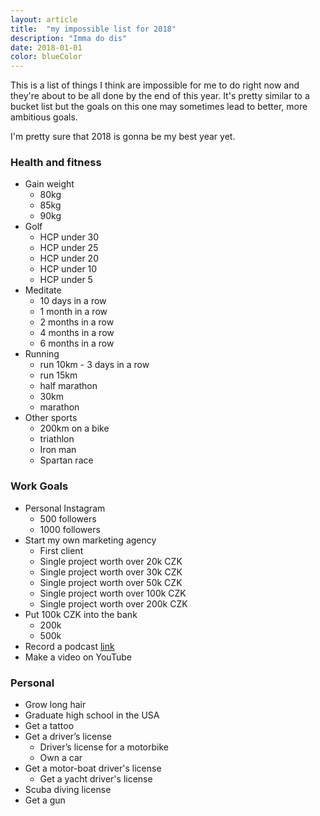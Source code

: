 ```yaml
---
layout: article
title:  "my impossible list for 2018"
description: "Imma do dis"
date: 2018-01-01
color: blueColor
---
```

This is a list of things I think are impossible for me to do right now and they're about to be all done by the end of this year. It's pretty similar to a bucket list but the goals on this one may sometimes lead to better, more ambitious goals.

I'm pretty sure that 2018 is gonna be my best year yet.


<h3>Health and fitness</h3>

* Gain weight
    * <span class="skrt">80kg</span>
    * 85kg
    * 90kg
* Golf
    * HCP under 30
    * HCP under 25
    * HCP under 20
    * HCP under 10
    * HCP under 5
* Meditate
    * <span class="skrt">10 days in a row</span>
    * 1 month in a row
    * 2 months in a row
    * 4 months in a row
    * 6 months in a row
* Running
    * <span class="skrt">run 10km - 3 days in a row</span>
    * run 15km
    * half marathon
    * 30km
    * marathon
* Other sports
    * 200km on a bike
    * triathlon
    * Iron man
    * Spartan race

<h3>Work Goals</h3>

* Personal Instagram
    * 500 followers
    * 1000 followers
* Start my own marketing agency
    * First client
    * Single project worth over 20k CZK
    * Single project worth over 30k CZK
    * Single project worth over 50k CZK
    * Single project worth over 100k CZK
    * Single project worth over 200k CZK
* Put 100k CZK into the bank
    * 200k
    * 500k
* <span class="skrt">Record a podcast</span> <a href="https://itunes.apple.com/us/podcast/st%C5%99edn%C3%AD-v-usa/id1363773670">link</a>
* Make a video on YouTube

<h3>Personal</h3>

* Grow long hair
* Graduate high school in the USA
* Get a tattoo
* Get a driver’s license
    * Driver’s license for a motorbike
    * Own a car
* Get a motor-boat driver's license
    * Get a yacht driver's license
* Scuba diving license
* Get a gun
